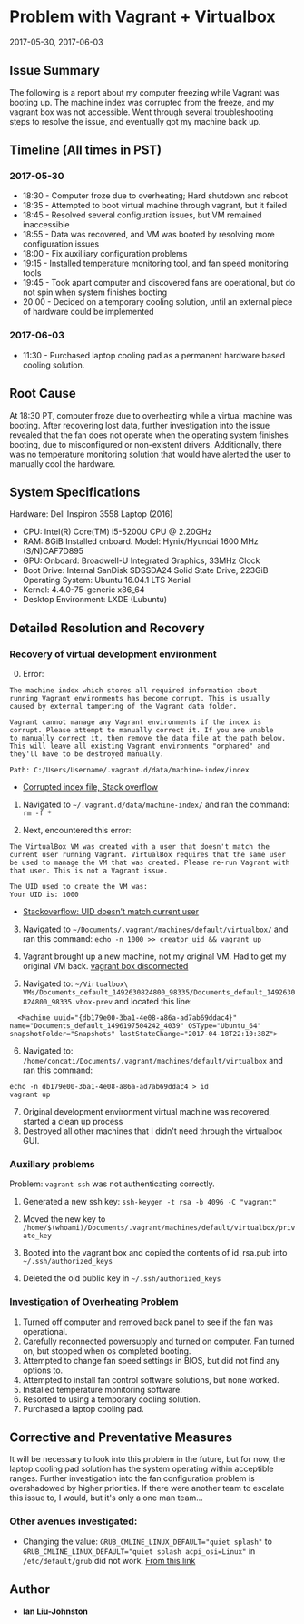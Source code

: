 # Problem with Vagrant + Virtualbox
2017-05-30, 2017-06-03

## Issue Summary
The following is a report about my computer freezing while Vagrant was booting up. The machine index was corrupted from the freeze, and my vagrant box was not accessible. Went through several troubleshooting steps to resolve the issue, and eventually got my machine back up.

## Timeline (All times in PST)
### 2017-05-30
- 18:30 - Computer froze due to overheating; Hard shutdown and reboot
- 18:35 - Attempted to boot virtual machine through vagrant, but it failed
- 18:45 - Resolved several configuration issues, but VM remained inaccessible
- 18:55 - Data was recovered, and VM was booted by resolving more configuration issues
- 18:00 - Fix auxilliary configuration problems
- 19:15 - Installed temperature monitoring tool, and fan speed monitoring tools
- 19:45 - Took apart computer and discovered fans are operational, but do not spin when system finishes booting
- 20:00 - Decided on a temporary cooling solution, until an external piece of hardware could be implemented
### 2017-06-03
- 11:30 - Purchased laptop cooling pad as a permanent hardware based cooling solution.

## Root Cause
At 18:30 PT, computer froze due to overheating while a virtual machine was booting. After recovering lost data, further investigation into the issue revealed that the fan does not operate when the operating system finishes booting, due to misconfigured or non-existent drivers. Additionally, there was no temperature monitoring solution that would have alerted the user to manually cool the hardware.

## System Specifications
Hardware: Dell Inspiron 3558 Laptop (2016)
  - CPU: Intel(R) Core(TM) i5-5200U CPU @ 2.20GHz
  - RAM: 8GiB Installed onboard. Model: Hynix/Hyundai 1600 MHz (S/N)CAF7D895
  - GPU: Onboard: Broadwell-U Integrated Graphics, 33MHz Clock
  - Boot Drive: Internal SanDisk SDSSDA24 Solid State Drive, 223GiB
Operating System: Ubuntu 16.04.1 LTS Xenial
  - Kernel: 4.4.0-75-generic x86_64
  - Desktop Environment: LXDE (Lubuntu)

## Detailed Resolution and Recovery
### Recovery of virtual development environment
0. Error:
```
The machine index which stores all required information about
running Vagrant environments has become corrupt. This is usually
caused by external tampering of the Vagrant data folder.

Vagrant cannot manage any Vagrant environments if the index is
corrupt. Please attempt to manually correct it. If you are unable
to manually correct it, then remove the data file at the path below.
This will leave all existing Vagrant environments "orphaned" and
they'll have to be destroyed manually.

Path: C:/Users/Username/.vagrant.d/data/machine-index/index
```

* [Corrupted index file, Stack overflow](https://stackoverflow.com/questions/24911021/vagrant-corrupted-index-file-c-users-username-vagrant-d-data-machine-index-ind)

1. Navigated to ``~/.vagrant.d/data/machine-index/`` and ran the command: ``rm -f *``

2. Next, encountered this error:

```
The VirtualBox VM was created with a user that doesn't match the current user running Vagrant. VirtualBox requires that the same user be used to manage the VM that was created. Please re-run Vagrant with that user. This is not a Vagrant issue.

The UID used to create the VM was:
Your UID is: 1000
```

* [Stackoverflow: UID doesn't match current user](https://stackoverflow.com/questions/31644222/vagrant-not-starting-up-user-that-created-vm-doesnt-match-current-user )

3. Navigated to ``~/Documents/.vagrant/machines/default/virtualbox/`` and ran this command: ``echo -n 1000 >> creator_uid && vagrant up``

4. Vagrant brought up a new machine, not my original VM. Had to get my original VM back.
[vagrant box disconnected](https://github.com/mitchellh/vagrant/issues/1755)

5. Navigated to: ``~/Virtualbox\ VMs/Documents_default_1492630824800_98335/Documents_default_1492630824800_98335.vbox-prev`` and located this line:

```
  <Machine uuid="{db179e00-3ba1-4e08-a86a-ad7ab69ddac4}" name="Documents_default_1496197504242_4039" OSType="Ubuntu_64" snapshotFolder="Snapshots" lastStateChange="2017-04-18T22:10:38Z">
```

6. Navigated to: ``/home/concati/Documents/.vagrant/machines/default/virtualbox`` and ran this command: 

```
echo -n db179e00-3ba1-4e08-a86a-ad7ab69ddac4 > id
vagrant up
```

7. Original development environment virtual machine was recovered, started a clean up process
8. Destroyed all other machines that I didn't need through the virtualbox GUI.


### Auxillary problems
Problem: ``vagrant ssh`` was not authenticating correctly.

1. Generated a new ssh key: ``ssh-keygen -t rsa -b 4096 -C "vagrant"``

2. Moved the new key to ``/home/$(whoami)/Documents/.vagrant/machines/default/virtualbox/private_key``

3. Booted into the vagrant box and copied the contents of id_rsa.pub into ``~/.ssh/authorized_keys``

4. Deleted the old public key in ``~/.ssh/authorized_keys``

### Investigation of Overheating Problem
1. Turned off computer and removed back panel to see if the fan was operational.
2. Carefully reconnected powersupply and turned on computer. Fan turned on, but stopped when os completed booting.
3. Attempted to change fan speed settings in BIOS, but did not find any options to.
4. Attempted to install fan control software solutions, but none worked.
5. Installed temperature monitoring software.
6. Resorted to using a temporary cooling solution.
7. Purchased a laptop cooling pad.

## Corrective and Preventative Measures
It will be necessary to look into this problem in the future, but for now, the laptop cooling pad solution has the system operating within acceptible ranges. Further investigation into the fan configuration problem is overshadowed by higher priorities. If there were another team to escalate this issue to, I would, but it's only a one man team...

### Other avenues investigated:
* Changing the value: ``GRUB_CMLINE_LINUX_DEFAULT="quiet splash"`` to ``GRUB_CMLINE_LINUX_DEFAULT="quiet splash acpi_osi=Linux"`` in ``/etc/default/grub`` did not work. [From this link](https://forums.linuxmint.com/viewtopic.php?f=42&t=56323)


## Author
* **Ian Liu-Johnston**
